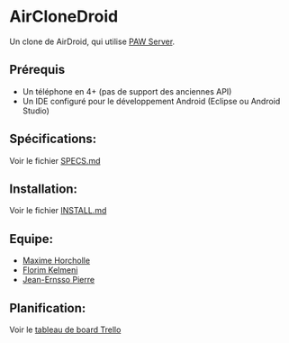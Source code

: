# AirCloneDroid

Un clone de AirDroid, qui utilise [PAW Server](http://paw-android.fun2code.de/).

## Prérequis

- Un téléphone en 4+ (pas de support des anciennes API)
- Un IDE configuré pour le développement Android (Eclipse ou Android Studio)

## Spécifications:

Voir le fichier [SPECS.md](https://github.com/capapas/AirCloneDroid/blob/master/SPECS.md)

## Installation:

Voir le fichier [INSTALL.md](https://github.com/capapas/AirCloneDroid/blob/master/INSTALL.md)


## Equipe:

- [Maxime Horcholle](https://github.com/mhor)
- [Florim Kelmeni](https://github.com/Daybay)
- [Jean-Ernsso Pierre](https://github.com/ernsso)

## Planification:

Voir le [tableau de board Trello](https://trello.com/b/0kn3jeW8/airclonedroid)
